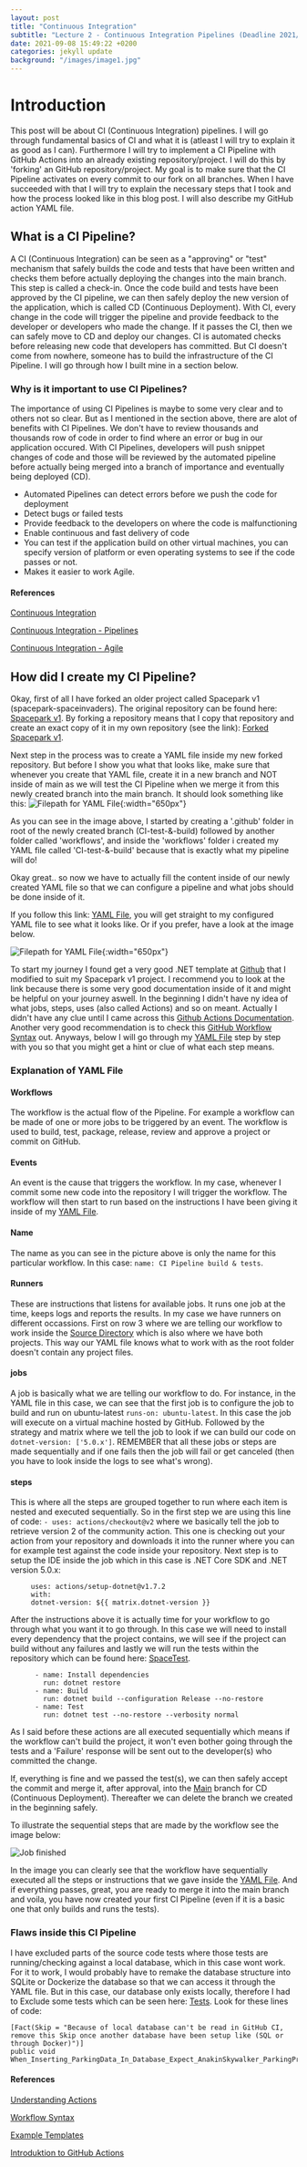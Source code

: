 ```yaml
---
layout: post
title: "Continuous Integration"
subtitle: "Lecture 2 - Continuous Integration Pipelines (Deadline 2021/09/09 23:55)"
date: 2021-09-08 15:49:22 +0200
categories: jekyll update
background: "/images/image1.jpg"
---
```


# Introduction

This post will be about CI (Continuous Integration) pipelines. I will go through fundamental basics of CI and what it is (atleast I will try to explain it as good as I can). Furthermore I will try to implement a CI Pipeline with GitHub Actions into an already existing repository/project. I will do this by 'forking' an GitHub repository/project. My goal is to make sure that the CI Pipeline activates on every commit to our fork on all branches. When I have succeeded with that I will try to explain the necessary steps that I took and how the process looked like in this blog post. I will also describe my GitHub action YAML file.

## What is a CI Pipeline?

A CI (Continuous Integration) can be seen as a "approving" or "test" mechanism that safely builds the code and tests that have been written and checks them before actually deploying the changes into the main branch. This step is called a check-in. Once the code build and tests have been approved by the CI pipeline, we can then safely deploy the new version of the application, which is called CD (Continuous Deployment). With CI, every change in the code will trigger the pipeline and provide feedback to the developer or developers who made the change. If it passes the CI, then we can safely move to CD and deploy our changes. CI is automated checks before releasing new code that developers has committed. But CI doesn't come from nowhere, someone has to build the infrastructure of the CI Pipeline. I will go through how I built mine in a section below.

### Why is it important to use CI Pipelines?

The importance of using CI Pipelines is maybe to some very clear and to others not so clear. But as I mentioned in the section above, there are alot of benefits with CI Pipelines. We don't have to review thousands and thousands row of code in order to find where an error or bug in our application occured. With CI Pipelines, developers will push snippet changes of code and those will be reviewed by the automated pipeline before actually being merged into a branch of importance and eventually being deployed (CD).

- Automated Pipelines can detect errors before we push the code for deployment
- Detect bugs or failed tests
- Provide feedback to the developers on where the code is malfunctioning
- Enable continuous and fast delivery of code
- You can test if the application build on other virtual machines, you can specify version of platform or even operating systems to see if the code passes or not.
- Makes it easier to work Agile.

#### References

[Continuous Integration](https://semaphoreci.com/continuous-integration)

[Continuous Integration - Pipelines](https://semaphoreci.com/blog/cicd-pipeline)

[Continuous Integration - Agile](https://explainagile.com/agile/xp-extreme-programming/practices/continuous-integration/)

## How did I create my CI Pipeline?

Okay, first of all I have forked an older project called Spacepark v1 (spacepark-spaceinvaders). The original repository can be found here: [Spacepark v1](https://github.com/PGBSNH20/spacepark-spaceinvaders).
By forking a repository means that I copy that repository and create an exact copy of it in my own repository (see the link): [Forked Spacepark v1](https://github.com/Orhan92/spacepark-spaceinvaders).

Next step in the process was to create a YAML file inside my new forked repository. But before I show you what that looks like, make sure that whenever you create that YAML file, create it in a new branch and NOT inside of main as we will test the CI Pipeline when we merge it from this newly created branch into the main branch. It should look something like this:
![Filepath for YAML File](/images/yamlworkdir.png){:width="650px"}

As you can see in the image above, I started by creating a '.github' folder in root of the newly created branch (CI-test-&-build) followed by another folder called 'workflows', and inside the 'workflows' folder i created my YAML file called 'CI-test-&-build' because that is exactly what my pipeline will do!

Okay great.. so now we have to actually fill the content inside of our newly created YAML file so that we can configure a pipeline and what jobs should be done inside of it.

If you follow this link: [YAML File](https://github.com/Orhan92/spacepark-spaceinvaders/blob/CI-test-%26-build/.github/workflows/CI-test-&-build.yml), you will get straight to my configured YAML file to see what it looks like. Or if you prefer, have a look at the image below.

![Filepath for YAML File](/images/yamlfile.png){:width="650px"}

To start my journey I found get a very good .NET template at [Github](https://docs.github.com/en/actions/guides/building-and-testing-net) that I modified to suit my Spacepark v1 project. I recommend you to look at the link because there is some very good documentation inside of it and might be helpful on your journey aswell. In the beginning I didn't have ny idea of what jobs, steps, uses (also called Actions) and so on meant. Actually I didn't have any clue until I came across this [Github Actions Documentation](https://docs.github.com/en/actions/learn-github-actions/understanding-github-actions). Another very good recommendation is to check this [GitHub Workflow Syntax](https://docs.github.com/en/actions/reference/workflow-syntax-for-github-actions#about-yaml-syntax-for-workflows) out. Anyways, below I will go through my [YAML File](https://github.com/Orhan92/spacepark-spaceinvaders/blob/CI-test-%26-build/.github/workflows/CI-test-&-build.yml) step by step with you so that you might get a hint or clue of what each step means.

### Explanation of YAML File

#### Workflows

The workflow is the actual flow of the Pipeline. For example a workflow can be made of one or more jobs to be triggered by an event. The workflow is used to build, test, package, release, review and approve a project or commit on GitHub.

#### Events

An event is the cause that triggers the workflow. In my case, whenever I commit some new code into the repository I will trigger the workflow. The workflow will then start to run based on the instructions I have been giving it inside of my [YAML File](https://github.com/Orhan92/spacepark-spaceinvaders/blob/CI-test-%26-build/.github/workflows/CI-test-&-build.yml).

#### Name

The name as you can see in the picture above is only the name for this particular workflow. In this case: `name: CI Pipeline build & tests`.

#### Runners

These are instructions that listens for available jobs. It runs one job at the time, keeps logs and reports the results. In my case we have runners on different occassions. First on row 3 where we are telling our workflow to work inside the [Source Directory](https://github.com/Orhan92/spacepark-spaceinvaders/tree/CI-test-%26-build/Source) which is also where we have both projects. This way our YAML file knows what to work with as the root folder doesn't contain any project files.

#### jobs

A job is basically what we are telling our workflow to do. For instance, in the YAML file in this case, we can see that the first job is to configure the job to build and run on ubuntu-latest `runs-on: ubuntu-latest`. In this case the job will execute on a virtual machine hosted by GitHub. Followed by the strategy and matrix where we tell the job to look if we can build our code on `dotnet-version: ['5.0.x']`. REMEMBER that all these jobs or steps are made sequentially and if one fails then the job will fail or get canceled (then you have to look inside the logs to see what's wrong).

#### steps

This is where all the steps are grouped together to run where each item is nested and executed sequentially. So in the first step we are using this line of code: `- uses: actions/checkout@v2` where we basically tell the job to retrieve version 2 of the community action. This one is checking out your action from your repository and downloads it into the runner where you can for example test against the code inside your repository. Next step is to setup the IDE inside the job which in this case is .NET Core SDK and .NET version 5.0.x:

```- name: Setup .NET Core SDK ${{ matrix.dotnet-version }}
     uses: actions/setup-dotnet@v1.7.2
     with:
     dotnet-version: ${{ matrix.dotnet-version }}
```

After the instructions above it is actually time for your workflow to go through what you want it to go through. In this case we will need to install every dependency that the project contains, we will see if the project can build without any failures and lastly we will run the tests within the repository which can be found here: [SpaceTest](https://github.com/Orhan92/spacepark-spaceinvaders/tree/CI-test-%26-build/Source/SpaceTest).

```
      - name: Install dependencies
        run: dotnet restore
      - name: Build
        run: dotnet build --configuration Release --no-restore
      - name: Test
        run: dotnet test --no-restore --verbosity normal
```

As I said before these actions are all executed sequentially which means if the workflow can't build the project, it won't even bother going through the tests and a 'Failure' response will be sent out to the developer(s) who committed the change.

If, everything is fine and we passed the test(s), we can then safely accept the commit and merge it, after approval, into the [Main](https://github.com/Orhan92/spacepark-spaceinvaders/blob/main/.github/workflows/CI-test-%26-build.yml) branch for CD (Continuous Deployment). Thereafter we can delete the branch we created in the beginning safely.

To illustrate the sequential steps that are made by the workflow see the image below:

![Job finished](/images/Job.png)

In the image you can clearly see that the workflow have sequentially executed all the steps or instructions that we gave inside the [YAML File](https://github.com/Orhan92/spacepark-spaceinvaders/blob/CI-test-%26-build/.github/workflows/CI-test-&-build.yml). And if everything passes, great, you are ready to merge it into the main branch and voila, you have now created your first CI Pipeline (even if it is a basic one that only builds and runs the tests).

### Flaws inside this CI Pipeline

I have excluded parts of the source code tests where those tests are running/checking against a local database, which in this case wont work. For it to work, I would probably have to remake the database structure into SQLite or Dockerize the database so that we can access it through the YAML file. But in this case, our database only exists locally, therefore I had to Exclude some tests which can be seen here: [Tests](https://github.com/Orhan92/spacepark-spaceinvaders/blob/main/Source/SpaceTest/UnitTest1.cs). Look for these lines of code:

```
[Fact(Skip = "Because of local database can't be read in GitHub CI, remove this Skip once another database have been setup like (SQL or through Docker)")]
public void When_Inserting_ParkingData_In_Database_Expect_AnakinSkywalker_ParkingPrice_1h()
```

#### References

[Understanding Actions](https://docs.github.com/en/actions/learn-github-actions/understanding-github-actions)

[Workflow Syntax](https://docs.github.com/en/actions/reference/workflow-syntax-for-github-actions#about-yaml-syntax-for-workflows)

[Example Templates](https://docs.github.com/en/actions/guides/building-and-testing-net)

[Introduktion to GitHub Actions](https://gabrieltanner.org/blog/an-introduction-to-github-actions)
